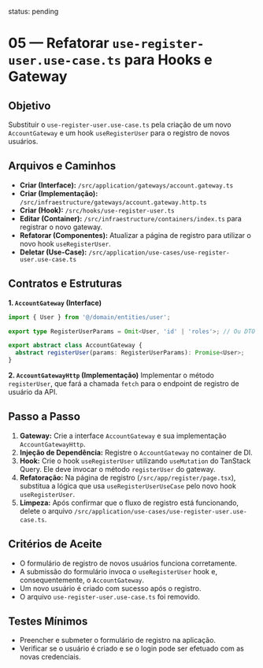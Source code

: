 status: pending

# 05 — Refatorar `use-register-user.use-case.ts` para Hooks e Gateway

## Objetivo
Substituir o `use-register-user.use-case.ts` pela criação de um novo `AccountGateway` e um hook `useRegisterUser` para o registro de novos usuários.

## Arquivos e Caminhos

- **Criar (Interface):** `/src/application/gateways/account.gateway.ts`
- **Criar (Implementação):** `/src/infraestructure/gateways/account.gateway.http.ts`
- **Criar (Hook):** `/src/hooks/use-register-user.ts`
- **Editar (Container):** `/src/infraestructure/containers/index.ts` para registrar o novo gateway.
- **Refatorar (Componentes):** Atualizar a página de registro para utilizar o novo hook `useRegisterUser`.
- **Deletar (Use-Case):** `/src/application/use-cases/use-register-user.use-case.ts`

## Contratos e Estruturas

**1. `AccountGateway` (Interface)**

```typescript
import { User } from '@/domain/entities/user';

export type RegisterUserParams = Omit<User, 'id' | 'roles'>; // Ou DTO específico

export abstract class AccountGateway {
  abstract registerUser(params: RegisterUserParams): Promise<User>;
}
```

**2. `AccountGatewayHttp` (Implementação)**
Implementar o método `registerUser`, que fará a chamada `fetch` para o endpoint de registro de usuário da API.

## Passo a Passo

1.  **Gateway:** Crie a interface `AccountGateway` e sua implementação `AccountGatewayHttp`.
2.  **Injeção de Dependência:** Registre o `AccountGateway` no container de DI.
3.  **Hook:** Crie o hook `useRegisterUser` utilizando `useMutation` do TanStack Query. Ele deve invocar o método `registerUser` do gateway.
4.  **Refatoração:** Na página de registro (`/src/app/register/page.tsx`), substitua a lógica que usa `useRegisterUserUseCase` pelo novo hook `useRegisterUser`.
5.  **Limpeza:** Após confirmar que o fluxo de registro está funcionando, delete o arquivo `/src/application/use-cases/use-register-user.use-case.ts`.

## Critérios de Aceite

- O formulário de registro de novos usuários funciona corretamente.
- A submissão do formulário invoca o `useRegisterUser` hook e, consequentemente, o `AccountGateway`.
- Um novo usuário é criado com sucesso após o registro.
- O arquivo `use-register-user.use-case.ts` foi removido.

## Testes Mínimos

- Preencher e submeter o formulário de registro na aplicação.
- Verificar se o usuário é criado e se o login pode ser efetuado com as novas credenciais.
